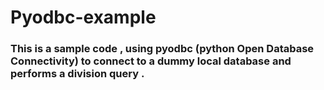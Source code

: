 # Pyodbc-example
### This is a sample code , using pyodbc (python Open Database Connectivity) to connect to a dummy local database and performs a division query . 
